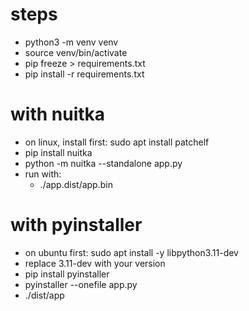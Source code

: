 # steps

- python3 -m venv venv
- source venv/bin/activate
- pip freeze > requirements.txt
- pip install -r requirements.txt

# with nuitka

- on linux, install first: sudo apt install patchelf
- pip install nuitka
- python -m nuitka --standalone app.py
- run with:
  - ./app.dist/app.bin

# with pyinstaller

- on ubuntu first: sudo apt install -y libpython3.11-dev
- replace 3.11-dev with your version
- pip install pyinstaller
- pyinstaller --onefile app.py
- ./dist/app
